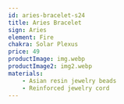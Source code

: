 ```yaml
---
id: aries-bracelet-s24
title: Aries Bracelet
sign: Aries
element: Fire
chakra: Solar Plexus
price: 49
productImage: img.webp
productImage2: img2.webp
materials:
    - Asian resin jewelry beads
    - Reinforced jewelry cord
---
```

